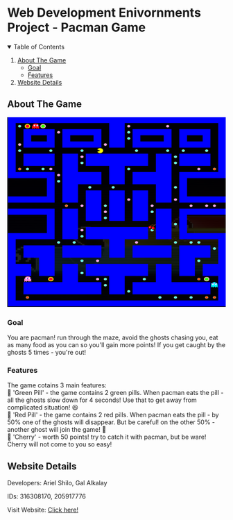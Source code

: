# Web Development Enivornments Project - Pacman Game


<!-- TABLE OF CONTENTS -->
<details open="open">
  <summary>Table of Contents</summary>
  <ol>
    <li>
      <a href="#about-the-game">About The Game</a>
      <ul>
        <li><a href="#goal">Goal</a></li>
        <li><a href="#features">Features</a></li>
      </ul>
    </li>
    <li><a href="#website-details">Website Details</a></li>
  </ol>
</details>



<!-- ABOUT THE PROJECT -->
## About The Game

![Product Name Screen Shot][product-game]

### Goal
You are pacman! run through the maze, avoid the ghosts chasing you, eat as many food as you can
so you'll gain more points! If you get caught by the ghosts 5 times - you're out!

### Features

The game cotains 3 main features:\
:pill: 'Green Pill' - the game contains 2 green pills. When pacman eats the pill - all the ghosts slow down for 4 seconds! Use that to get away from complicated situation! :satisfied:\
:pill: 'Red Pill' - the game contains 2 red pills. When pacman eats the pill - by 50% one of the ghosts will disappear. But be careful! on the other 50% - another ghost will join the game! :ghost:\
:cherries: 'Cherry' - worth 50 points! try to catch it with pacman, but be ware! Cherry will not come to you so easy!


## Website Details

Developers: Ariel Shilo, Gal Alkalay

IDs: 316308170, 205917776

Visit Website: [Click here!](https://web-development-environments-2021.github.io/316308170_205917776/)

[product-game]: images/game_snapshot.png